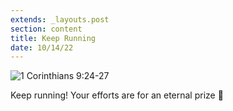 ```yaml
---
extends: _layouts.post
section: content
title: Keep Running
date: 10/14/22
---
```


<img alt="1 Corinthians 9:24-27" src="/assets/images/devo-1.png" />

Keep running! Your efforts are for an eternal prize 🥊
